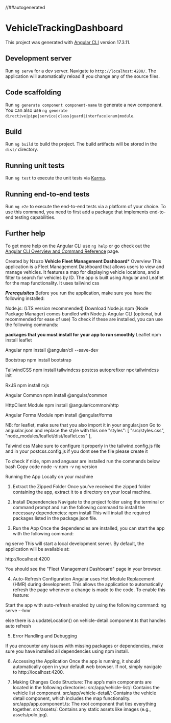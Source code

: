 
//##autogenerated
# VehicleTrackingDashboard

This project was generated with [Angular CLI](https://github.com/angular/angular-cli) version 17.3.11.

## Development server

Run `ng serve` for a dev server. Navigate to `http://localhost:4200/`. The application will automatically reload if you change any of the source files.

## Code scaffolding

Run `ng generate component component-name` to generate a new component. You can also use `ng generate directive|pipe|service|class|guard|interface|enum|module`.

## Build

Run `ng build` to build the project. The build artifacts will be stored in the `dist/` directory.

## Running unit tests

Run `ng test` to execute the unit tests via [Karma](https://karma-runner.github.io).

## Running end-to-end tests

Run `ng e2e` to execute the end-to-end tests via a platform of your choice. To use this command, you need to first add a package that implements end-to-end testing capabilities.

## Further help

To get more help on the Angular CLI use `ng help` or go check out the [Angular CLI Overview and Command Reference](https://angular.io/cli) page.

Created by Nzuzo 
****Vehicle Fleet Management Dashboard*****
Overview
This application is a Fleet Management Dashboard that allows users to view and manage vehicles. It features a map for displaying vehicle locations, and a filter to search for vehicles by ID. The app is built using Angular and Leaflet for the map functionality. It uses tailwind css

*****Prerequisites*****
Before you run the application, make sure you have the following installed:

Node.js: (LTS version recommended) Download Node.js
npm (Node Package Manager) comes bundled with Node.js
Angular CLI (optional, but recommended for ease of use)
To check if these are installed, you can use the following commands:

****packages that you must install for your app to run smoothly****
Leaflet 
npm install leaflet

Angular 
npm install @angular/cli --save-dev

Bootstrap 
npm install bootstrap

TailwindCSS 
npm install tailwindcss postcss autoprefixer
npx tailwindcss init

RxJS 
npm install rxjs

Angular Common
npm install @angular/common

HttpClient Module
npm install @angular/common/http

Angular Forms Module
npm install @angular/forms

NB: for leaflet, make sure that you also import it in your angular.json
Go to angualar.json and replace the style with this one
"styles": [
  "src/styles.css",
  "node_modules/leaflet/dist/leaflet.css"
],

Taiwind css
Make sure to configure it properly in the tailwind.config.js file and in your postcss.config.js if you dont see the file please create it




To check if nide, npm and anguaar are installed run the commands below
bash
Copy code
node -v
npm -v
ng version  


Running the App Locally on your machine
1. Extract the Zipped Folder
Once you've received the zipped folder containing the app, extract it to a directory on your local machine.

2. Install Dependencies
Navigate to the project folder using the terminal or command prompt and run the following command to install the necessary dependencies:
npm install
This will install the required packages listed in the package.json file.

3. Run the App
Once the dependencies are installed, you can start the app with the following command:

ng serve
This will start a local development server. By default, the application will be available at:

http://localhost:4200

You should see the "Fleet Management Dashboard" page in your browser.

4. Auto-Refresh Configuration
Angular uses Hot Module Replacement (HMR) during development. This allows the application to automatically refresh the page whenever a change is made to the code. To enable this feature:

Start the app with auto-refresh enabled by using the following command:
ng serve --hmr

else there is a updateLocation() on vehicle-detail.component.ts that handles auto refresh

5. Error Handling and Debugging

If you encounter any issues with missing packages or dependencies, make sure you have installed all dependencies using npm install.

6. Accessing the Application
Once the app is running, it should automatically open in your default web browser. If not, simply navigate to http://localhost:4200.

7. Making Changes
Code Structure: The app’s main components are located in the following directories:
src/app/vehicle-list/: Contains the vehicle list component.
src/app/vehicle-detail/: Contains the vehicle detail component, which includes the map functionality.
src/app/app.component.ts: The root component that ties everything together.
src/assets/: Contains any static assets like images (e.g., assets/polo.jpg).
